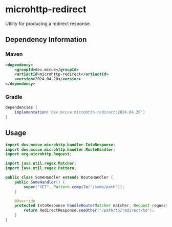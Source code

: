 # microhttp-redirect

Utility for producing a redirect response.

## Dependency Information

### Maven

```xml
<dependency>
    <groupId>dev.mccue</groupId>
    <artiactId>microhttp-redirect</artiactId>
    <version>2024.04.20</version>
</dependency>
```

### Gradle

```groovy
dependencies {
    implementation('dev.mccue:microhttp-redirect:2024.04.20')
}
```

## Usage

```java
import dev.mccue.microhttp.handler.IntoResponse;
import dev.mccue.microhttp.handler.RouteHandler;
import org.microhttp.Request;

import java.util.regex.Matcher;
import java.util.regex.Pattern;

public class SomeHandler extends RouteHandler {
    public SomeHandler() {
        super("GET", Pattern.compile("/some/path"));
    }

    @Override
    protected IntoResponse handleRoute(Matcher matcher, Request request) {
        return RedirectResponse.seeOther("/path/to/redirect/to");
    }
}
```
